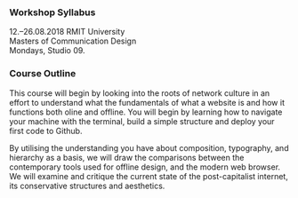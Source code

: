 ### Workshop Syllabus
12.–26.08.2018 RMIT University<br>
Masters of Communication Design<br>
Mondays, Studio 09.

### Course Outline
This course will begin by looking into the roots of network culture in an effort to understand what the fundamentals of what a website is and how it functions both oline and offline. You will begin by learning how to navigate your machine with the terminal, build a simple structure and deploy your first code to Github. 

By utilising the understanding you have about composition, typography, and hierarchy as a basis, we will draw the comparisons between the contemporary tools used for offline design, and the modern web browser. We will examine and critique the current state of the post-capitalist internet, its conservative structures and aesthetics.


